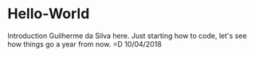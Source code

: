# Hello-World
Introduction
Guilherme da Silva here. Just starting how to code, let's see how things go a year from now. =D 10/04/2018
